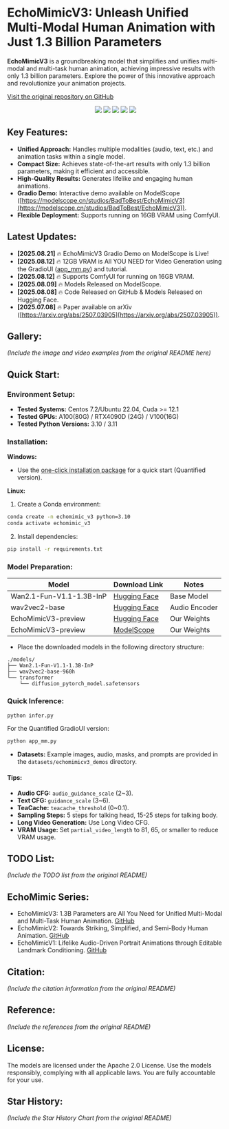 # EchoMimicV3: Unleash Unified Multi-Modal Human Animation with Just 1.3 Billion Parameters

**EchoMimicV3** is a groundbreaking model that simplifies and unifies multi-modal and multi-task human animation, achieving impressive results with only 1.3 billion parameters. Explore the power of this innovative approach and revolutionize your animation projects.

[Visit the original repository on GitHub](https://github.com/antgroup/echomimic_v3)

<div align='center'>
    <a href='https://github.com/antgroup/echomimic_v3'><img src='https://img.shields.io/github/stars/antgroup/echomimic_v3?style=social'></a>
    <a href='https://antgroup.github.io/ai/echomimic_v3/'><img src='https://img.shields.io/badge/Project-Page-blue'></a>
    <a href='https://arxiv.org/abs/2507.03905'><img src='https://img.shields.io/badge/Paper-Arxiv-red'></a>
    <a href='https://huggingface.co/BadToBest/EchoMimicV3'><img src='https://img.shields.io/badge/%F0%9F%A4%97%20HuggingFace-Model-yellow'></a>
    <a href='https://modelscope.cn/models/BadToBest/EchoMimicV3'><img src='https://img.shields.io/badge/ModelScope-Model-purple'></a>
</div>

## Key Features:

*   **Unified Approach:**  Handles multiple modalities (audio, text, etc.) and animation tasks within a single model.
*   **Compact Size:** Achieves state-of-the-art results with only 1.3 billion parameters, making it efficient and accessible.
*   **High-Quality Results:** Generates lifelike and engaging human animations.
*   **Gradio Demo:** Interactive demo available on ModelScope ([https://modelscope.cn/studios/BadToBest/EchoMimicV3](https://modelscope.cn/studios/BadToBest/EchoMimicV3)).
*   **Flexible Deployment:**  Supports running on 16GB VRAM using ComfyUI.

## Latest Updates:

*   **[2025.08.21]** 🔥 EchoMimicV3 Gradio Demo on ModelScope is Live!
*   **[2025.08.12]** 🔥 12GB VRAM is All YOU NEED for Video Generation using the GradioUI ([app_mm.py](https://github.com/antgroup/echomimic_v3/blob/main/app_mm.py)) and tutorial.
*   **[2025.08.12]** 🔥 Supports ComfyUI for running on 16GB VRAM.
*   **[2025.08.09]** 🔥 Models Released on ModelScope.
*   **[2025.08.08]** 🔥 Code Released on GitHub & Models Released on Hugging Face.
*   **[2025.07.08]** 🔥 Paper available on arXiv ([https://arxiv.org/abs/2507.03905](https://arxiv.org/abs/2507.03905)).

## Gallery:

*(Include the image and video examples from the original README here)*

## Quick Start:

### Environment Setup:

*   **Tested Systems:** Centos 7.2/Ubuntu 22.04, Cuda >= 12.1
*   **Tested GPUs:** A100(80G) / RTX4090D (24G) / V100(16G)
*   **Tested Python Versions:** 3.10 / 3.11

### Installation:

**Windows:**

*   Use the [one-click installation package](https://pan.baidu.com/share/init?surl=cV7i2V0wF4exDtKjJrAUeA) for a quick start (Quantified version).

**Linux:**

1.  Create a Conda environment:

```bash
conda create -n echomimic_v3 python=3.10
conda activate echomimic_v3
```

2.  Install dependencies:

```bash
pip install -r requirements.txt
```

### Model Preparation:

| Model                                   | Download Link                                                                                                    | Notes                  |
| --------------------------------------- | ---------------------------------------------------------------------------------------------------------------- | ---------------------- |
| Wan2.1-Fun-V1.1-1.3B-InP                | [Hugging Face](https://huggingface.co/alibaba-pai/Wan2.1-Fun-V1.1-1.3B-InP)                                       | Base Model             |
| wav2vec2-base                           | [Hugging Face](https://huggingface.co/facebook/wav2vec2-base-960h)                                                 | Audio Encoder          |
| EchoMimicV3-preview                     | [Hugging Face](https://huggingface.co/BadToBest/EchoMimicV3)                                                       | Our Weights            |
| EchoMimicV3-preview                     | [ModelScope](https://modelscope.cn/models/BadToBest/EchoMimicV3)                                                    | Our Weights            |

*   Place the downloaded models in the following directory structure:

```
./models/
├── Wan2.1-Fun-V1.1-1.3B-InP
├── wav2vec2-base-960h
└── transformer
    └── diffusion_pytorch_model.safetensors
```

### Quick Inference:

```bash
python infer.py
```

For the Quantified GradioUI version:

```bash
python app_mm.py
```

*   **Datasets:** Example images, audio, masks, and prompts are provided in the `datasets/echomimicv3_demos` directory.

#### Tips:

*   **Audio CFG:**  `audio_guidance_scale` (2~3).
*   **Text CFG:** `guidance_scale` (3~6).
*   **TeaCache:** `teacache_threshold` (0~0.1).
*   **Sampling Steps:** 5 steps for talking head, 15-25 steps for talking body.
*   **Long Video Generation:** Use Long Video CFG.
*   **VRAM Usage:** Set `partial_video_length` to 81, 65, or smaller to reduce VRAM usage.

## TODO List:

*(Include the TODO list from the original README)*

## EchoMimic Series:

*   EchoMimicV3: 1.3B Parameters are All You Need for Unified Multi-Modal and Multi-Task Human Animation. [GitHub](https://github.com/antgroup/echomimic_v3)
*   EchoMimicV2: Towards Striking, Simplified, and Semi-Body Human Animation. [GitHub](https://github.com/antgroup/echomimic_v2)
*   EchoMimicV1: Lifelike Audio-Driven Portrait Animations through Editable Landmark Conditioning. [GitHub](https://github.com/antgroup/echomimic)

## Citation:

*(Include the citation information from the original README)*

## Reference:

*(Include the references from the original README)*

## License:

The models are licensed under the Apache 2.0 License.  Use the models responsibly, complying with all applicable laws.  You are fully accountable for your use.

## Star History:

*(Include the Star History Chart from the original README)*